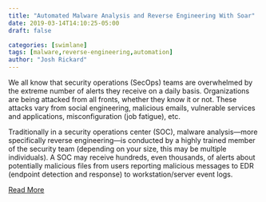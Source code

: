 ```yaml
---
title: "Automated Malware Analysis and Reverse Engineering With Soar"
date: 2019-03-14T14:10:25-05:00
draft: false

categories: [swimlane]
tags: [malware,reverse-engineering,automation]
author: "Josh Rickard"
---
```

We all know that security operations (SecOps) teams are overwhelmed by the extreme number of alerts they receive on a daily basis. Organizations are being attacked from all fronts, whether they know it or not. These attacks vary from social engineering, malicious emails, vulnerable services and applications, misconfiguration (job fatigue), etc.

Traditionally in a security operations center (SOC), malware analysis—more specifically reverse engineering—is conducted by a highly trained member of the security team (depending on your size, this may be multiple individuals). A SOC may receive hundreds, even thousands, of alerts about potentially malicious files from users reporting malicious messages to EDR (endpoint detection and response) to workstation/server event logs.

[Read More](https://swimlane.com/blog/using-soar-for-automated-malware-analysis/)